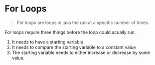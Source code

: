 # For Loops

> For loops are loops in java the run at a specific number of times.

For loops require three things before the loop could acually run.

1. It needs to have a starting variable
2. It needs to compare the starting variable to a constant value
3. The starting variable needs to either increase or decrease by some value.
